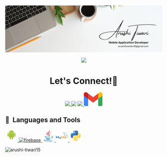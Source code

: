 ![logo](https://github.com/arushi-tiwari15/Arushi-tiwari15/blob/main/White%20Minimalist%20Profile%20LinkedIn%20Banner.png)
<div id="header" align="center">
  <img src="https://media.giphy.com/media/M9gbBd9nbDrOTu1Mqx/giphy.gif" width="100"/>
</div>
<h1 align="center">
  Let's Connect!💬
</h1>
<p align="center">
<a href="https://www.instagram.com/arushi_tiwari15/">
  <img height="50" src="https://user-images.githubusercontent.com/46517096/166974368-9798f39f-1f46-499c-b14e-81f0a3f83a06.png"/>
</a>
  <a href="https://leetcode.com/arushi_tiwari15/">
    <img height="50" src="https://raw.githubusercontent.com/rahuldkjain/github-profile-readme-generator/master/src/images/icons/Social/leet-code.svg" /></a>
<a href="www.linkedin.com/in/arushi-tiwari-99765525b">
  <img height="50" src="https://user-images.githubusercontent.com/46517096/166973395-19676cd8-f8ec-4abf-83ff-da8243505b82.png"/>
<a href="mailto:arushi.tiwari2020@vitbhopal.ac.in">
  <img height="45" src="https://github.com/itzmeutkarshh/itzmeutkarshh/blob/main/mail.png" /></a>
</a>
</p>

<h2> 🚀 &nbsp;Languages and Tools </h2>
<p align="left"> <a href="https://developer.android.com" target="_blank" rel="noreferrer"> <img src="https://raw.githubusercontent.com/devicons/devicon/master/icons/android/android-original-wordmark.svg" alt="android" width="40" height="40"/> </a> 
  <a href="https://firebase.google.com/" target="_blank" rel="noreferrer"> <img src="https://www.vectorlogo.zone/logos/firebase/firebase-icon.svg" alt="firebase" width="40" height="40"/> </a> 
</a> <a href="https://www.java.com" target="_blank" rel="noreferrer"> <img src="https://raw.githubusercontent.com/devicons/devicon/master/icons/java/java-original.svg" alt="java" width="40" height="40"/> </a> 
<a href="https://www.mysql.com/" target="_blank" rel="noreferrer"> <img src="https://raw.githubusercontent.com/devicons/devicon/master/icons/mysql/mysql-original-wordmark.svg" alt="mysql" width="40" height="40"/> </a> 
 <a href="https://www.python.org" target="_blank" rel="noreferrer"> <img src="https://raw.githubusercontent.com/devicons/devicon/master/icons/python/python-original.svg" alt="python" width="40" height="40"/> </a> 
 </p>
 <p><img align="left" src="https://github-readme-stats.vercel.app/api/top-langs?username=arushi-tiwari15&show_icons=true&locale=en&layout=compact" alt="arushi-tiwari15" /></p>


